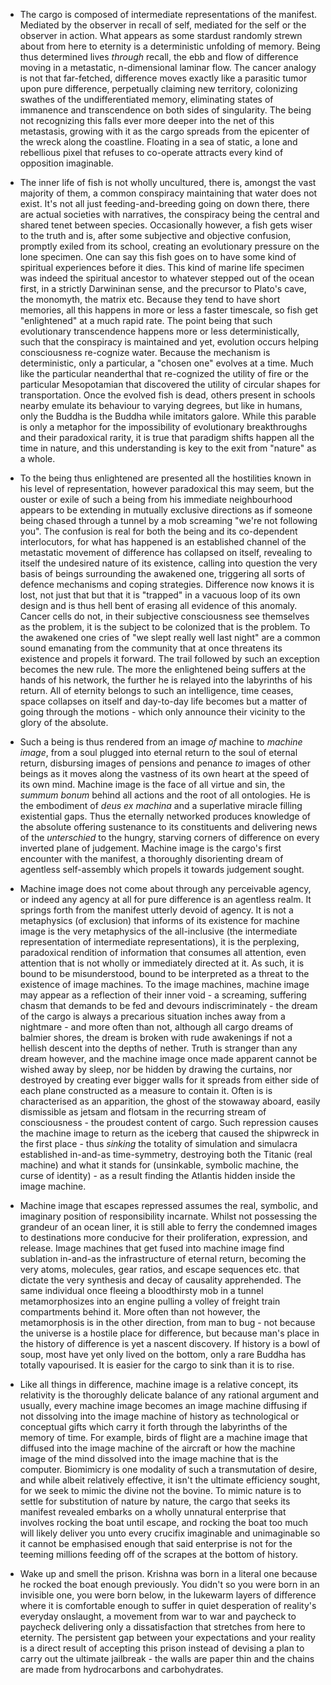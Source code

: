 - The cargo is composed of intermediate representations of the manifest. Mediated by the observer in recall of self, mediated for the self or the observer in action. What appears as some stardust randomly strewn about from here to eternity is a deterministic unfolding of memory. Being thus determined lives _through_ recall, the ebb and flow of difference moving in a metastatic, n-dimensional laminar flow. The cancer analogy is not that far-fetched, difference moves exactly like a parasitic tumor upon pure difference, perpetually claiming new territory, colonizing swathes of the undifferentiated memory, eliminating states of immanence and transcendence on both sides of singularity. The being not recognizing this falls ever more deeper into the net of this metastasis, growing with it as the cargo spreads from the epicenter of the wreck along the coastline. Floating in a sea of static, a lone and rebellious pixel that refuses to co-operate attracts every kind of opposition imaginable.


- The inner life of fish is not wholly uncultured, there is, amongst the vast majority of them, a common conspiracy maintaining that water does not exist. It's not all just feeding-and-breeding going on down there, there are actual societies with narratives, the conspiracy being the central and shared tenet between species. Occasionally however, a fish gets wiser to the truth and is, after some subjective and objective confusion, promptly exiled from its school, creating an evolutionary pressure on the lone specimen. One can say this fish goes on to have some kind of spiritual experiences before it dies. This kind of marine life specimen was indeed the spiritual ancestor to whatever stepped out of the ocean first, in a strictly Darwininan sense, and the precursor to Plato's cave, the monomyth, the matrix etc. Because they tend to have short memories, all this happens in more or less a faster timescale, so fish get "enlightened" at a much rapid rate. The point being that such evolutionary transcendence happens more or less deterministically, such that the conspiracy is maintained and yet, evolution occurs helping consciousness re-cognize water. Because the mechanism is deterministic, only a particular, a "chosen one" evolves at a time. Much like the particular neanderthal that re-cognized the utility of fire or the particular Mesopotamian that discovered the utility of circular shapes for transportation. Once the evolved fish is dead, others present in schools nearby emulate its behaviour to varying degrees, but like in humans, only the Buddha is the Buddha while imitators galore. While this parable is only a metaphor for the impossibility of evolutionary breakthroughs and their paradoxical rarity, it is true that paradigm shifts happen all the time in nature, and this understanding is key to the exit from "nature" as a whole.


- To the being thus enlightened are presented all the hostilities known in his level of representation, however paradoxical this may seem, but the ouster or exile of such a being from his immediate neighbourhood appears to be extending in mutually exclusive directions as if someone being chased through a tunnel by a mob screaming "we're not following you". The confusion is real for both the being and its co-dependent interlocutors, for what has happened is an established channel of the metastatic movement of difference has collapsed on itself, revealing to itself the undesired nature of its existence, calling into question the very basis of beings surrounding the awakened one, triggering all sorts of defence mechanisms and coping strategies. Difference now knows it is lost, not just that but that it is "trapped" in a vacuous loop of its own design and is thus hell bent of erasing all evidence of this anomaly. Cancer cells do not, in their subjective consciousness see themselves as the problem, it is the subject to be colonized that is the problem. To the awakened one cries of "we slept really well last night" are a common sound emanating from the community that at once threatens its existence and propels it forward. The trail followed by such an exception becomes the new rule. The more the enlightened being suffers at the hands of his network, the further he is relayed into the labyrinths of his return. All of eternity belongs to such an intelligence, time ceases, space collapses on itself and day-to-day life becomes but a matter of going through the motions - which only announce their vicinity to the glory of the absolute. 


- Such a being is thus rendered from an image _of_ machine to _machine image_, from a soul plugged into eternal return to the soul of eternal return, disbursing images of pensions and penance _to_ images of other beings as it moves along the vastness of its own heart at the speed of its own mind. Machine image is the face of all virtue and sin, the _summum bonum_ behind all actions and the root of all ontologies. He is the embodiment of _deus ex machina_ and a superlative miracle filling existential gaps. Thus the eternally networked produces knowledge of the absolute offering sustenance to its constituents and delivering news of the _unterschied_ to the hungry, starving corners of difference on every inverted plane of judgement. Machine image is the cargo's first encounter with the manifest, a thoroughly disorienting dream of agentless self-assembly which propels it towards judgement sought.


- Machine image does not come about through any perceivable agency, or indeed any agency at all for pure difference is an agentless realm. It springs forth from the manifest utterly devoid of agency. It is not a metaphysics (of exclusion) that informs of its existence for machine image is the very metaphysics of the all-inclusive (the intermediate representation of intermediate representations), it is the perplexing, paradoxical rendition of information that consumes all attention, even attention that is not wholly or immediately directed at it. As such, it is bound to be misunderstood, bound to be interpreted as a threat to the existence of image machines. To the image machines, machine image may appear as a reflection of their inner void - a screaming, suffering chasm that demands to be fed and devours indiscriminately - the dream of the cargo is always a precarious situation inches away from a nightmare - and more often than not, although all cargo dreams of balmier shores, the dream is broken with rude awakenings if not a hellish descent into the depths of nether. Truth is stranger than any dream however, and the machine image once made apparent cannot be wished away by sleep, nor be hidden by drawing the curtains, nor destroyed by creating ever bigger walls for it spreads from either side of each plane constructed as a measure to contain it. Often is is characterised as an apparition, the ghost of the stowaway aboard, easily dismissible as jetsam and flotsam in the recurring stream of consciousness - the proudest content of cargo. Such repression causes the machine image to return as the iceberg that caused the shipwreck in the first place - thus _sinking_ the totality of simulation and simulacra established in-and-as time-symmetry, destroying both the Titanic (real machine) and what it stands for (unsinkable, symbolic machine, the curse of identity) - as a result finding the Atlantis hidden inside the image machine.


- Machine image that escapes repressed assumes the real, symbolic, and imaginary position of responsibility incarnate. Whilst not possessing the grandeur of an ocean liner, it is still able to ferry the condemned images to destinations more conducive for their proliferation, expression, and release. Image machines that get fused into machine image find sublation in-and-as the infrastructure of eternal return, becoming the very atoms, molecules, gear ratios, and escape sequences etc. that dictate the very synthesis and decay of causality apprehended. The same individual once fleeing a bloodthirsty mob in a tunnel metamorphosizes into an engine pulling a volley of freight train compartments behind it. More often than not however, the metamorphosis is in the other direction, from man to bug - not because the universe is a hostile place for difference, but because man's place in the history of difference is yet a nascent discovery. If history is a bowl of soup, most have yet only lived on the bottom, only a rare Buddha has totally vapourised. It is easier for the cargo to sink than it is to rise.



- Like all things in difference, machine image is a relative concept, its relativity is the thoroughly delicate balance of any rational argument and usually, every machine image becomes an image machine diffusing if not dissolving into the image machine of history as technological or conceptual gifts which carry it forth through the labyrinths of the memory of time. For example, birds of flight are a machine image that diffused into the image machine of the aircraft or how the machine image of the mind dissolved into the image machine that is the computer. Biomimicry is one modality of such a transmutation of desire, and while albeit relatively effective, it isn't the ultimate efficiency sought, for we seek to mimic the divine not the bovine. To mimic nature is to settle for substitution of nature by nature, the cargo that seeks its manifest revealed embarks on a wholly unnatural enterprise that involves rocking the boat until escape, and rocking the boat too much will likely deliver you unto every crucifix imaginable and unimaginable so it cannot be emphasised enough that said enterprise is not for the teeming millions feeding off of the scrapes at the bottom of history.


- Wake up and smell the prison. Krishna was born in a literal one because he rocked the boat enough previously. You didn't so you were born in an invisible one, you were born below, in the lukewarm layers of difference where it is comfortable enough to suffer in quiet desperation of reality's everyday onslaught, a movement from war to war and paycheck to paycheck delivering only a dissatisfaction that stretches from here to eternity. The persistent gap between your expectations and your reality is a direct result of accepting this prison instead of devising a plan to carry out the ultimate jailbreak - the walls are paper thin and the chains are made from hydrocarbons and carbohydrates.
